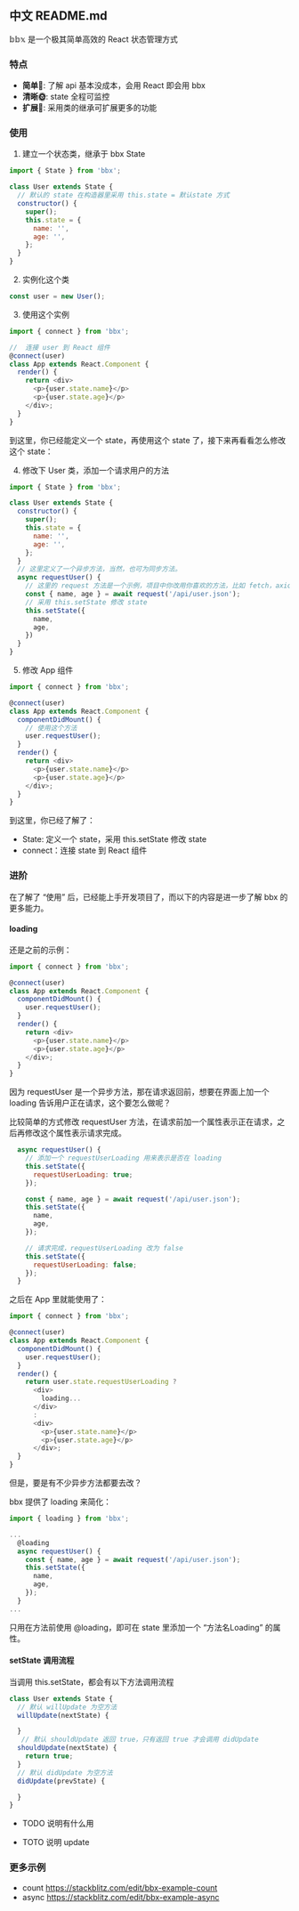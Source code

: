 ## 中文 README.md

𝕓𝕓𝕩 是一个极其简单高效的 React 状态管理方式

### 特点

- **简单:baby:**: 了解 api 基本没成本，会用 React 即会用 bbx
- **清晰:sun_with_face:**: state 全程可监控
- **扩展:hatching_chick:**: 采用类的继承可扩展更多的功能


### 使用

1. 建立一个状态类，继承于 bbx State

```js
import { State } from 'bbx';

class User extends State {
  // 默认的 state 在构造器里采用 this.state = 默认state 方式
  constructor() {
    super();
    this.state = {
      name: '',
      age: '',
    };
  }
}
```

2. 实例化这个类

```js
const user = new User();
```

3. 使用这个实例

```js
import { connect } from 'bbx';

//  连接 user 到 React 组件
@connect(user)
class App extends React.Component {
  render() {
    return <div>
      <p>{user.state.name}</p>
      <p>{user.state.age}</p>
    </div>;
  }
}
```

到这里，你已经能定义一个 state，再使用这个 state 了，接下来再看看怎么修改这个 state：

4. 修改下 User 类，添加一个请求用户的方法

```js
import { State } from 'bbx';

class User extends State {
  constructor() {
    super();
    this.state = {
      name: '',
      age: '',
    };
  }
  // 这里定义了一个异步方法，当然，也可为同步方法。
  async requestUser() {
    // 这里的 request 方法是一个示例，项目中你改用你喜欢的方法，比如 fetch，axios 等
    const { name, age } = await request('/api/user.json');
    // 采用 this.setState 修改 state
    this.setState({
      name,
      age,
    })
  }
}
```

5. 修改 App 组件

```js
import { connect } from 'bbx';

@connect(user)
class App extends React.Component {
  componentDidMount() {
    // 使用这个方法
    user.requestUser();
  }
  render() {
    return <div>
      <p>{user.state.name}</p>
      <p>{user.state.age}</p>
    </div>;
  }
}
```

到这里，你已经了解了：

- State: 定义一个 state，采用 this.setState 修改 state
- connect：连接 state 到 React 组件

### 进阶

在了解了 “使用” 后，已经能上手开发项目了，而以下的内容是进一步了解 bbx 的更多能力。


#### loading

还是之前的示例：

```js
import { connect } from 'bbx';

@connect(user)
class App extends React.Component {
  componentDidMount() {
    user.requestUser();
  }
  render() {
    return <div>
      <p>{user.state.name}</p>
      <p>{user.state.age}</p>
    </div>;
  }
}
```

因为 requestUser 是一个异步方法，那在请求返回前，想要在界面上加一个 loading 告诉用户正在请求，这个要怎么做呢？

比较简单的方式修改 requestUser 方法，在请求前加一个属性表示正在请求，之后再修改这个属性表示请求完成。

```js
  async requestUser() {
    // 添加一个 requestUserLoading 用来表示是否在 loading
    this.setState({
      requestUserLoading: true;
    });

    const { name, age } = await request('/api/user.json');
    this.setState({
      name,
      age,
    });

    // 请求完成，requestUserLoading 改为 false
    this.setState({
      requestUserLoading: false;
    });
  }
```

之后在 App 里就能使用了：

```js
import { connect } from 'bbx';

@connect(user)
class App extends React.Component {
  componentDidMount() {
    user.requestUser();
  }
  render() {
    return user.state.requestUserLoading ?
      <div>
        loading...
      </div>
      :
      <div>
        <p>{user.state.name}</p>
        <p>{user.state.age}</p>
      </div>;
  }
}
```

但是，要是有不少异步方法都要去改？

bbx 提供了 loading 来简化：

```js
import { loading } from 'bbx';

...
  @loading
  async requestUser() {
    const { name, age } = await request('/api/user.json');
    this.setState({
      name,
      age,
    });
  }
...
```

只用在方法前使用 @loading，即可在 state 里添加一个 “方法名Loading” 的属性。


#### setState 调用流程

当调用 this.setState，都会有以下方法调用流程

```js
class User extends State {
  // 默认 willUpdate 为空方法
  willUpdate(nextState) {

  }
   // 默认 shouldUpdate 返回 true，只有返回 true 才会调用 didUpdate
  shouldUpdate(nextState) {
    return true;
  }
  // 默认 didUpdate 为空方法
  didUpdate(prevState) {

  }
}
```

- TODO 说明有什么用

- TOTO 说明 update

### 更多示例

- count https://stackblitz.com/edit/bbx-example-count
- async https://stackblitz.com/edit/bbx-example-async